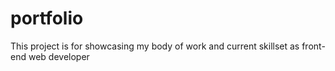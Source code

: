 # portfolio

This project is for showcasing my body of work and current skillset as front-end web developer 
